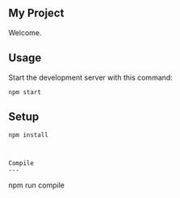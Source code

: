 My Project
---

Welcome.



Usage
---

Start the development server with this command:

```
npm start
```


Setup
---

```
npm install



Compile
---

```
npm run compile
```
